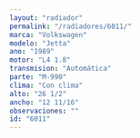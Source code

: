 ```yaml
---
layout: "radiador"
permalink: "/radiadores/6011/"
marca: "Volkswagen"
modelo: "Jetta"
ano: "1989"
motor: "L4 1.8"
transmision: "Automática"
parte: "M-990"
clima: "Con clima"
alto: "26 1/2"
ancho: "12 11/16"
observaciones: ""
id: "6011"
---
```


